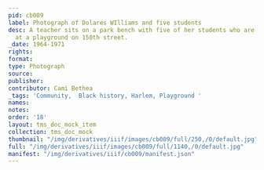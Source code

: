 ```yaml
---
pid: cb009
label: Photograph of Dolares WIlliams and five students
desc: A teacher sits on a park bench with five of her students who are holding dolls
  at a playground on 150th street.
_date: 1964-1971
rights:
format:
type: Photograph
source:
publisher:
contributor: Cami Bethea
_tags: 'Community,  Black history, Harlem, Playground '
names:
notes:
order: '18'
layout: tms_doc_mock_item
collection: tms_doc_mock
thumbnail: "/img/derivatives/iiif/images/cb009/full/250,/0/default.jpg"
full: "/img/derivatives/iiif/images/cb009/full/1140,/0/default.jpg"
manifest: "/img/derivatives/iiif/cb009/manifest.json"
---
```


